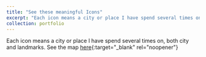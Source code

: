 ```yaml
---
title: "See these meaningful Icons"
excerpt: "Each icon means a city or place I have spend several times on.<br/><img src='/images/cn_map.png'>"
collection: portfolio
---
```


Each icon means a city or place I have spend several times on, both city and landmarks. See the map [here](https://github.com/JingtaoWang1996/JingtaoWang1996.github.io/raw/master/_portfolio/map.html){:target="_blank" rel="noopener"}

<!-- ---
title: "See these meaningful Icons"
excerpt: "Each icon means a city or place I have spend several times on <br/><img src='/images/500x300.png'>" 
collection: portfolio
---
Each icon means a city or place I have spend several times on, both city and landmarks. See the map [here](./map.html){:target="_blank" rel="noopener"}
 -->
